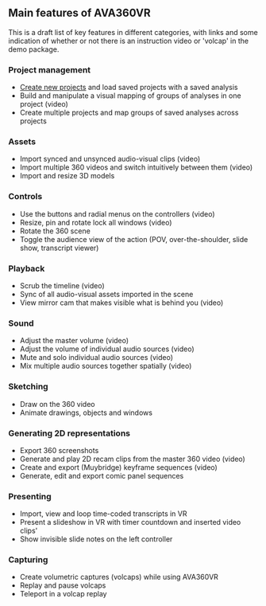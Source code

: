 ## Main features of AVA360VR

This is a draft list of key features in different categories, with links and some indication of whether or not there is an instruction video or 'volcap' in the demo package.

### Project management
- [Create new projects](project.md) and load saved projects with a saved analysis
- Build and manipulate a visual mapping of groups of analyses in one project (video)
- Create multiple projects and map groups of saved analyses across projects

### Assets
- Import synced and unsynced audio-visual clips (video)
- Import multiple 360 videos and switch intuitively between them (video)
- Import and resize 3D models

### Controls
- Use the buttons and radial menus on the controllers (video)
- Resize, pin and rotate lock all windows (video)
- Rotate the 360 scene
- Toggle the audience view of the action (POV, over-the-shoulder, slide show, transcript viewer)

### Playback
- Scrub the timeline (video)
- Sync of all audio-visual assets imported in the scene
- View mirror cam that makes visible what is behind you (video)

### Sound
- Adjust the master volume (video)
- Adjust the volume of individual audio sources (video)
- Mute and solo individual audio sources (video)
- Mix multiple audio sources together spatially (video)

### Sketching
- Draw on the 360 video
- Animate drawings, objects and windows

### Generating 2D representations
- Export 360 screenshots
- Generate and play 2D recam clips from the master 360 video (video)
- Create and export (Muybridge) keyframe sequences (video)
- Generate, edit and export comic panel sequences

### Presenting
- Import, view and loop time-coded transcripts in VR
- Present a slideshow in VR with timer countdown and inserted video clips'
- Show invisible slide notes on the left controller

### Capturing
- Create volumetric captures (volcaps) while using AVA360VR
- Replay and pause volcaps
- Teleport in a volcap replay
